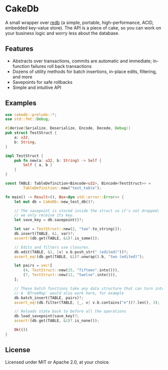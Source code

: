# CakeDb

A small wrapper over [redb](https://crates.io/crates/redb) (a simple, portable, high-performance, ACID, embedded key-value store). The API is a piece of cake, so you can work on your business logic and worry less about the database.

## Features

- Abstracts over transactions, commits are automatic and immediate; in-function failures roll back transactions
- Dozens of utility methods for batch insertions, in-place edits, filtering, and more
- Savepoints for safe rollbacks
- Simple and intuitive API

## Examples

```rust
use cakedb::prelude::*;
use std::fmt::Debug;

#[derive(Serialize, Deserialize, Encode, Decode, Debug)]
pub struct TestStruct {
    a: u32,
    b: String,
}

impl TestStruct {
    pub fn new(a: u32, b: String) -> Self {
        Self { a, b }
    }
}

const TABLE: TableDefinition<Bincode<u32>, Bincode<TestStruct>> =
        TableDefinition::new("test_table");

fn main() -> Result<(), Box<dyn std::error::Error>> {
    let mut db = CakeDb::new_test_db()?;

    // The savepoint is stored inside the struct so it's not dropped;
    // we only receive its key.
    let save_key = db.savepoint()?;

    let var = TestStruct::new(2, "two".to_string());
    db.insert(TABLE, &1, var)?;
    assert!(db.get(TABLE, &1)?.is_some());

    // Edits and filters use closures.
    db.edit(TABLE, &1, |v| v.b.push_str(" (edited)"))?;
    assert_eq!(db.get(TABLE, &1)?.unwrap().b, "two (edited)");

    let pairs = vec![
        (4, TestStruct::new(15, "fifteen".into())),
        (7, TestStruct::new(12, "twelve".into())),
    ];

    // These batch functions take any data structure that can turn into an iter over `(K, V)` for `pairs`
    // A `BTreeMap` would also work here, for example
    db.batch_insert(TABLE, pairs)?;
    assert_eq!(db.filter(TABLE, |_, v| v.b.contains("e"))?.len(), 3);

    // Reloads state back to before all the operations
    db.load_savepoint(save_key)?;
    assert!(db.get(TABLE, &1)?.is_none());

    Ok(())
}
```

## License

Licensed under MIT or Apache 2.0, at your choice.
